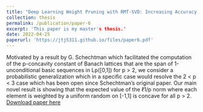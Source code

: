 ```yaml
---
title: "Deep Learning Weight Pruning with RMT-SVD: Increasing Accuracy and Reducing Overfitting"
collection: thesis
permalink: /publication/paper-6
excerpt: 'This paper is my master's thesis.'
date: 2022-04-25
paperurl: 'https://jtj5311.github.io/files/paper6.pdf' 
---
```

Motivated by a result by G. Schechtman which facilitated the computation of the
p-concavity constant of Banach lattices that are the span of 1-unconditional basic sequences in
Lp([0,1]) for p > 2, we consider a probabilistic generalization which in a specific case would resolve
the 2 < p < 3 case which has been open since Schechtman’s original paper. Our main novel result
is showing that the expected value of the ℓ1/p norm where each element is weighted by a uniform
random on [-1,1] is concave for all p > 2.
[Download paper here](https://jtj5311.github.io/files/paper6.pdf)